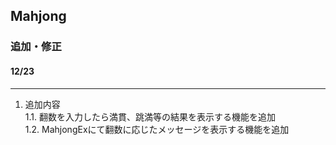 ## Mahjong
### 追加・修正
#### 12/23
***
1. 追加内容<br>
    1.1. 翻数を入力したら満貫、跳満等の結果を表示する機能を追加<br>
    1.2. MahjongExにて翻数に応じたメッセージを表示する機能を追加<br>